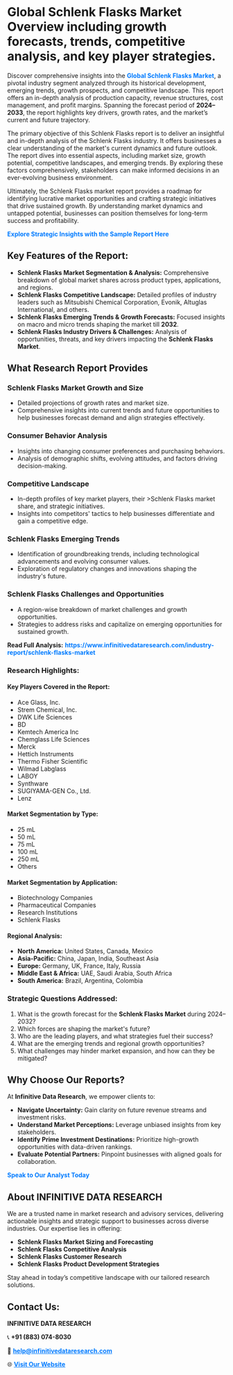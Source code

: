 <h1>Global Schlenk Flasks Market Overview including growth forecasts, trends, competitive analysis, and key player strategies.</h1>
<p>
Discover comprehensive insights into the 
<a href="https://www.infinitivedataresearch.com/industry-report/schlenk-flasks-market" rel="dofollow" style="color: #007BFF; text-decoration: none;"><strong>Global Schlenk Flasks Market</strong></a>, a pivotal industry segment analyzed through its historical development, emerging trends, growth prospects, and competitive landscape. This report offers an in-depth analysis of production capacity, revenue structures, cost management, and profit margins. Spanning the forecast period of <strong>2024–2033</strong>, the report highlights key drivers, growth rates, and the market’s current and future trajectory.
</p>
<p>
The primary objective of this Schlenk Flasks report is to deliver an insightful and in-depth analysis of the Schlenk Flasks industry. It offers businesses a clear understanding of the market's current dynamics and future outlook. The report dives into essential aspects, including market size, growth potential, competitive landscapes, and emerging trends. By exploring these factors comprehensively, stakeholders can make informed decisions in an ever-evolving business environment.
</p>
<p>
Ultimately, the Schlenk Flasks market report provides a roadmap for identifying lucrative market opportunities and crafting strategic initiatives that drive sustained growth. By understanding market dynamics and untapped potential, businesses can position themselves for long-term success and profitability.
</p>
<p>
<a href="https://www.infinitivedataresearch.com/request-sample/reportId=107666" style="color: #007BFF; text-decoration: none;"><strong>Explore Strategic Insights with the Sample Report Here</strong></a>
</p>

<h2>Key Features of the Report:</h2>
<ul>
<li><strong>Schlenk Flasks Market Segmentation & Analysis:</strong> Comprehensive breakdown of global market shares across product types, applications, and regions.</li>
<li><strong>Schlenk Flasks Competitive Landscape:</strong> Detailed profiles of industry leaders such as Mitsubishi Chemical Corporation, Evonik, Altuglas International, and others.</li>
<li><strong>Schlenk Flasks Emerging Trends & Growth Forecasts:</strong> Focused insights on macro and micro trends shaping the market till <strong>2032</strong>.</li>
<li><strong>Schlenk Flasks Industry Drivers & Challenges:</strong> Analysis of opportunities, threats, and key drivers impacting the <strong>Schlenk Flasks Market</strong>.</li>
</ul>

<h2>What Research Report Provides</h2>
<h3>Schlenk Flasks Market Growth and Size</h3>
<ul>
<li>Detailed projections of growth rates and market size.</li>
<li>Comprehensive insights into current trends and future opportunities to help businesses forecast demand and align strategies effectively.</li>
</ul>

<h3>Consumer Behavior Analysis</h3>
<ul>
<li>Insights into changing consumer preferences and purchasing behaviors.</li>
<li>Analysis of demographic shifts, evolving attitudes, and factors driving decision-making.</li>
</ul>

<h3>Competitive Landscape</h3>
<ul>
<li>In-depth profiles of key market players, their >Schlenk Flasks market share, and strategic initiatives.</li>
<li>Insights into competitors' tactics to help businesses differentiate and gain a competitive edge.</li>
</ul>

<h3>Schlenk Flasks Emerging Trends</h3>
<ul>
<li>Identification of groundbreaking trends, including technological advancements and evolving consumer values.</li>
<li>Exploration of regulatory changes and innovations shaping the industry's future.</li>
</ul>

<h3>Schlenk Flasks Challenges and Opportunities</h3>
<ul>
<li>A region-wise breakdown of market challenges and growth opportunities.</li>
<li>Strategies to address risks and capitalize on emerging opportunities for sustained growth.</li>
</ul>
<p><strong>Read Full Analysis:</strong> <a href="https://www.infinitivedataresearch.com/industry-report/schlenk-flasks-market" rel="dofollow" style="color: #007BFF; text-decoration: none;"><strong>https://www.infinitivedataresearch.com/industry-report/schlenk-flasks-market</strong></a></p>
<h3>Research Highlights:</h3>
<h4>Key Players Covered in the Report:</h4>
<ul><li>Ace Glass, Inc.</li><li>Strem Chemical, Inc.</li><li>DWK Life Sciences</li><li>BD</li><li>Kemtech America Inc</li><li>Chemglass Life Sciences</li><li>Merck</li><li>Hettich Instruments</li><li>Thermo Fisher Scientific</li><li>Wilmad Labglass</li><li>LABOY</li><li>Synthware</li><li>SUGIYAMA-GEN Co., Ltd.</li><li>Lenz</li></ul>
<h4>Market Segmentation by Type:</h4>
<ul><li>25 mL</li><li>50 mL</li><li>75 mL</li><li>100 mL</li><li>250 mL</li><li>Others</li></ul>
<h4>Market Segmentation by Application:</h4>
<ul><li>Biotechnology Companies</li><li>Pharmaceutical Companies</li><li>Research Institutions</li><li>Schlenk Flasks</li></ul>

<h4>Regional Analysis:</h4>
<ul>
<li><strong>North America:</strong> United States, Canada, Mexico</li>
<li><strong>Asia-Pacific:</strong> China, Japan, India, Southeast Asia</li>
<li><strong>Europe:</strong> Germany, UK, France, Italy, Russia</li>
<li><strong>Middle East & Africa:</strong> UAE, Saudi Arabia, South Africa</li>
<li><strong>South America:</strong> Brazil, Argentina, Colombia</li>
</ul>

<h3>Strategic Questions Addressed:</h3>
<ol>
<li>What is the growth forecast for the <strong>Schlenk Flasks Market</strong> during 2024–2032?</li>
<li>Which forces are shaping the market's future?</li>
<li>Who are the leading players, and what strategies fuel their success?</li>
<li>What are the emerging trends and regional growth opportunities?</li>
<li>What challenges may hinder market expansion, and how can they be mitigated?</li>
</ol>

<h2>Why Choose Our Reports?</h2>
<p>At <strong>Infinitive Data Research</strong>, we empower clients to:</p>
<ul>
<li><strong>Navigate Uncertainty:</strong> Gain clarity on future revenue streams and investment risks.</li>
<li><strong>Understand Market Perceptions:</strong> Leverage unbiased insights from key stakeholders.</li>
<li><strong>Identify Prime Investment Destinations:</strong> Prioritize high-growth opportunities with data-driven rankings.</li>
<li><strong>Evaluate Potential Partners:</strong> Pinpoint businesses with aligned goals for collaboration.</li>
</ul>
<p><a href="https://www.infinitivedataresearch.com/industry-report/schlenk-flasks-market" rel="dofollow" style="color: #007BFF; text-decoration: none;"><strong>Speak to Our Analyst Today</strong></a></p>

<h2>About INFINITIVE DATA RESEARCH</h2>
<p>We are a trusted name in market research and advisory services, delivering actionable insights and strategic support to businesses across diverse industries. Our expertise lies in offering:</p>
<ul>
<li><strong>Schlenk Flasks Market Sizing and Forecasting</strong></li>
<li><strong>Schlenk Flasks Competitive Analysis</strong></li>
<li><strong>Schlenk Flasks Customer Research</strong></li>
<li><strong>Schlenk Flasks Product Development Strategies</strong></li>
</ul>
<p>Stay ahead in today’s competitive landscape with our tailored research solutions.</p>

<h2>Contact Us:</h2>
<p><strong>INFINITIVE DATA RESEARCH</strong></p>
<p>📞 <strong>+91 (883) 074-8030</strong></p>
<p>📧 <strong><a href="mailto:help@infinitivedataresearch.com" style="color: #007BFF;">help@infinitivedataresearch.com</a></strong></p>
<p>🌐 <strong><a href="https://www.infinitivedataresearch.com" rel="dofollow" style="color: #007BFF;">Visit Our Website</a></strong></p>